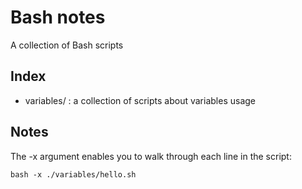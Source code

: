 # Bash notes
A collection of Bash scripts

## Index

 - variables/ : a collection of scripts about variables usage



## Notes

The -x argument enables you to walk through each line in the script:

```
bash -x ./variables/hello.sh
```

